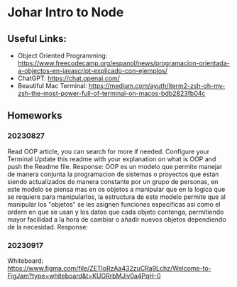 # Johar Intro to Node

## Useful Links:
- Object Oriented Programming: https://www.freecodecamp.org/espanol/news/programacion-orientada-a-objectos-en-javascript-explicado-con-ejemplos/
- ChatGPT: https://chat.openai.com/
- Beautiful Mac Terminal: https://medium.com/ayuth/iterm2-zsh-oh-my-zsh-the-most-power-full-of-terminal-on-macos-bdb2823fb04c

## Homeworks
### 20230827
Read OOP article, you can search for more if needed.
Configure your Terminal
Update this readme with your explanation on what is OOP and push the Readme file.
Response: OOP es un modelo que permite manejar de manera conjunta la programacion de sistemas o proyectos que estan siendo actualizados de manera constante por un grupo de personas, en este modelo se piensa mas en os objetos a manipular que en la logica que se requiere para manipularlos, la estructura de este modelo permite que al manipular los "objetos" se les asignen funciones especificas asi como el ordern en que se usan y los datos que cada objeto contenga, permitiendo mayor facilidad a la hora de cambiar o añadir nuevos objetos dependiendo de la necesidad.
Response: 

### 20230917
Whiteboard: https://www.figma.com/file/ZETloRzAa432zuCRa9Lchz/Welcome-to-FigJam?type=whiteboard&t=KUGRrbMJiv0a4PqH-0
